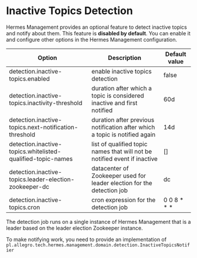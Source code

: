 # Inactive Topics Detection

Hermes Management provides an optional feature to detect inactive topics and
notify about them. This feature is **disabled by default**. You can enable it
and configure other options in the Hermes Management configuration.

 Option                                                      | Description                                                                | Default value 
-------------------------------------------------------------|----------------------------------------------------------------------------|---------------
 detection.inactive-topics.enabled                           | enable inactive topics detection                                           | false         
 detection.inactive-topics.inactivity-threshold              | duration after which a topic is considered inactive and first notified     | 60d           
 detection.inactive-topics.next-notification-threshold       | duration after previous notification after which a topic is notified again | 14d           
 detection.inactive-topics.whitelisted-qualified-topic-names | list of qualified topic names that will not be notified event if inactive  | []            
 detection.inactive-topics.leader-election-zookeeper-dc      | datacenter of Zookeeper used for leader election for the detection job     | dc            
 detection.inactive-topics.cron                              | cron expression for the detection job                                      | 0 0 8 * * *   

The detection job runs on a single instance of Hermes Management that is a
leader based on the leader election Zookeeper instance.

To make notifying work, you need to provide an implementation of
`pl.allegro.tech.hermes.management.domain.detection.InactiveTopicsNotifier`
